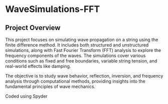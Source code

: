 
# WaveSimulations-FFT

## Project Overview
This project focuses on simulating wave propagation on a string using the finite difference method. It includes both structured and unstructured simulations, along with Fast Fourier Transform (FFT) analysis to explore the frequency components of the waves. The simulations cover various conditions such as fixed and free boundaries, variable string tension, and real-world effects like damping.

The objective is to study wave behavior, reflection, inversion, and frequency analysis through computational methods, providing insights into the fundamental principles of wave mechanics.

Coded using Spyder 
